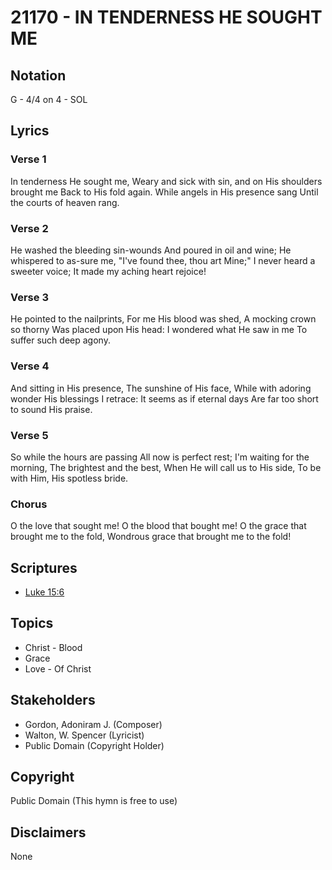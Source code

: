 # 21170 - IN TENDERNESS HE SOUGHT ME

## Notation

G - 4/4 on 4 - SOL

## Lyrics

### Verse 1

In tenderness He sought me, Weary and sick with sin, and on His shoulders brought me Back to His fold again. While angels in His presence sang Until the courts of heaven rang.

### Verse 2

He washed the bleeding sin-wounds And poured in oil and wine; He whispered to as-sure me, "I've found thee, thou art Mine;" I never heard a sweeter voice; It made my aching heart rejoice!

### Verse 3

He pointed to the nailprints, For me His blood was shed, A mocking crown so thorny Was placed upon His head: I wondered what He saw in me To suffer such deep agony.

### Verse 4

And sitting in His presence, The sunshine of His face, While with adoring wonder His blessings I retrace: It seems as if eternal days Are far too short to sound His praise.

### Verse 5

So while the hours are passing All now is perfect rest; I'm waiting for the morning, The brightest and the best, When He will call us to His side, To be with Him, His spotless bride.

### Chorus

O the love that sought me! O the blood that bought me! O the grace that brought me to the fold, Wondrous grace that brought me to the fold!


## Scriptures

- [Luke 15:6](https://www.biblegateway.com/passage/?search=Luke%2015%3A6)

## Topics

- Christ - Blood
- Grace
- Love - Of Christ

## Stakeholders

- Gordon, Adoniram J. (Composer)
- Walton, W. Spencer (Lyricist)
- Public Domain (Copyright Holder)

## Copyright

Public Domain
(This hymn is free to use)

## Disclaimers

None

